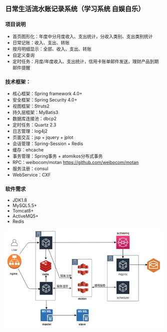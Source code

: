 ## 日常生活流水账记录系统（学习系统 自娱自乐） ##


### **项目说明**  <br>  
* 首页图形化：年度中分月度收入、支出统计，分收入类别、支出类别统计
* 日常记账：收入、支出、转账  <br>  
* 按月明细显示：全部、收入、支出、转账  <br>  
* 自定义查询  <br>  
* 定时任务：月度/年度收入、支出统计，信用卡账单邮件发送，理财产品到期邮件提醒<br>  


### **技术框架**：<br>  
* 核心框架：Spring framework 4.0+  <br>  
* 安全框架：Spring Security 4.0+  <br>  
* 视图框架：Struts2  <br>  
* 持久层框架：MyBatis3  <br>  
* 数据库连接池：dbcp2 <br>  
* 定时任务：Quartz 2.3 <br>  
* 日志管理：log4j2 <br>  
* 页面交互：jsp + jquery + jplot <br>  
* 会话管理：Spring-Session + Redis <br>  
* 缓存：ehcache <br>  
* 事务管理：Spring事务 + atomikos分布式事务 <br>  
* RPC：weibocom/motan https://github.com/weibocom/motan<br>  
* 服务注册：consul
* WebService：CXF <br>  

### **软件需求** <br>  
* JDK1.8 <br>  
* MySQL5.5+ <br>  
* Tomcat8+ <br>  
* ActiveMQ5+ <br>  
* Redis <br>  

![avatar](https://github.com/gxf1027/accountingRecorder/blob/master/other-resources/1.png) 